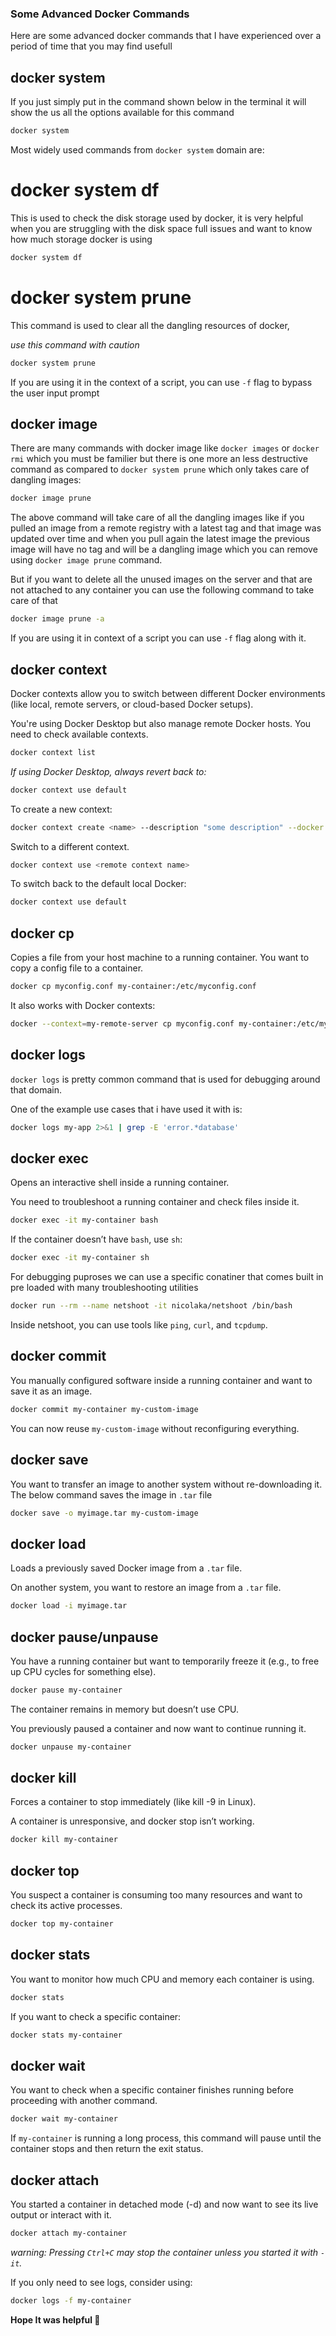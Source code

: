 ### Some Advanced Docker Commands

Here are some advanced docker commands that I have experienced over a period of time that you may find usefull

## docker system

If you just simply put in the command shown below in the terminal it will show the us all the options available for this command

```bash
docker system
```

Most widely used commands from `docker system` domain are:

# docker system df

This is used to check the disk storage used by docker, it is very helpful when you are struggling with the disk space full issues and want to know how much storage docker is using

```bash
docker system df
```

# docker system prune

This command is used to clear all the dangling resources of docker,

*use this command with caution*

```bash
docker system prune
```

If you are using it in the context of a script, you can use `-f` flag to bypass the user input prompt

## docker image

There are many commands with docker image like `docker images` or `docker rmi` which you must be familier but there is one more an less destructive command as compared to `docker system prune` which only takes care of dangling images:

```bash
docker image prune
```

The above command will take care of all the dangling images like if you pulled an image from a remote registry with a latest tag and that image was updated over time and when you pull again the latest image the previous image will have no tag and will be a dangling image which you can remove using `docker image prune` command.

But if you want to delete all the unused images on the server and that are not attached to any container you can use the following command to take care of that

```bash
docker image prune -a
```

If you are using it in context of a script you can use `-f` flag along with it.

## docker context

Docker contexts allow you to switch between different Docker environments (like local, remote servers, or cloud-based Docker setups).

You're using Docker Desktop but also manage remote Docker hosts. You need to check available contexts.

```bash
docker context list
```

*If using Docker Desktop, always revert back to:*
```bash
docker context use default
```

To create a new context:

```bash
docker context create <name> --description "some description" --docker "host=ssh://user@remote-server-address"
```

Switch to a different context.

```bash
docker context use <remote context name>
```

To switch back to the default local Docker:

```bash
docker context use default
```

## docker cp

Copies a file from your host machine to a running container. 
You want to copy a config file to a container.

```bash
docker cp myconfig.conf my-container:/etc/myconfig.conf
```

It also works with Docker contexts:

```bash
docker --context=my-remote-server cp myconfig.conf my-container:/etc/myconfig.conf
```

## docker logs

`docker logs` is pretty common command that is used for debugging around that domain.

One of the example use cases that i have used it with is:

```bash
docker logs my-app 2>&1 | grep -E 'error.*database'
```

## docker exec

Opens an interactive shell inside a running container.

You need to troubleshoot a running container and check files inside it.

```bash
docker exec -it my-container bash
```

If the container doesn’t have `bash`, use `sh`:

```bash
docker exec -it my-container sh
```

For debugging puproses we can use a specific conatiner that comes built in pre loaded with many troubleshooting utilities

```bash
docker run --rm --name netshoot -it nicolaka/netshoot /bin/bash
```

Inside netshoot, you can use tools like `ping`, `curl`, and `tcpdump`.

## docker commit

You manually configured software inside a running container and want to save it as an image.

```bash
docker commit my-container my-custom-image
```

You can now reuse `my-custom-image` without reconfiguring everything.

## docker save

You want to transfer an image to another system without re-downloading it. The below command saves the image in `.tar` file

```bash
docker save -o myimage.tar my-custom-image
```

## docker load

Loads a previously saved Docker image from a `.tar` file.

On another system, you want to restore an image from a `.tar` file.

```bash
docker load -i myimage.tar
```


## docker pause/unpause

You have a running container but want to temporarily freeze it (e.g., to free up CPU cycles for something else).

```bash
docker pause my-container
```

The container remains in memory but doesn’t use CPU.

You previously paused a container and now want to continue running it.

```bash
docker unpause my-container
```

## docker kill

Forces a container to stop immediately (like kill -9 in Linux).

A container is unresponsive, and docker stop isn’t working.

```bash
docker kill my-container
```

## docker top

You suspect a container is consuming too many resources and want to check its active processes.

```bash
docker top my-container
```

## docker stats

You want to monitor how much CPU and memory each container is using.

```bash
docker stats
```

If you want to check a specific container:

```bash
docker stats my-container
```

## docker wait

You want to check when a specific container finishes running before proceeding with another command.

```bash
docker wait my-container
```

If `my-container` is running a long process, this command will pause until the container stops and then return the exit status.

## docker attach

You started a container in detached mode (-d) and now want to see its live output or interact with it.

```bash
docker attach my-container
```

*warning: Pressing ``Ctrl+C`` may stop the container unless you started it with ``-it``.*

If you only need to see logs, consider using:

```bash
docker logs -f my-container
```

**Hope It was helpful 🚀** 